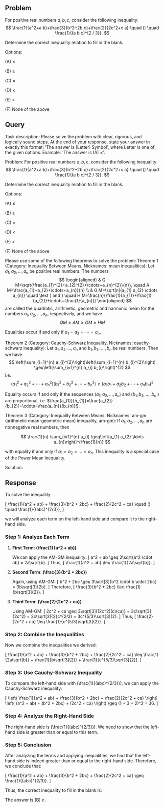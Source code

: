 ## Problem

For positive real numbers $a, b, c$, consider the following inequality:
$$
\frac{1}{a^2+a b}+\frac{3}{b^2+2b c}+\frac{2}{2c^2+c a} \quad () \quad \frac{1}{(a b c)^{2 / 3}}.
$$

Determine the correct inequality relation to fill in the blank.

Options:

(A) $\leq$ 

(B) $\geq$

(C) $=$ 

(D) $<$

(E) $>$

(F) None of the above

## Query

Task description: Please solve the problem with clear, rigorous, and logically sound steps. At the end of your response, state your answer in exactly this format: 'The answer is (Letter) Symbol', where Letter is one of the given options. Example: 'The answer is (A) $\leq$'.

Problem: For positive real numbers $a, b, c$, consider the following inequality:
$$
\frac{1}{a^2+a b}+\frac{3}{b^2+2b c}+\frac{2}{2c^2+c a} \quad () \quad \frac{1}{(a b c)^{2 / 3}}.
$$

Determine the correct inequality relation to fill in the blank.

Options:

(A) $\leq$ 

(B) $\geq$

(C) $=$ 

(D) $<$

(E) $>$

(F) None of the above

Please use some of the following theorems to solve the problem:
Theorem 1 (Category: Inequality Between Means, Nicknames: mean inequalities): Let $a_{1}, a_{2}, \ldots, a_{n}$ be positive real numbers. The numbers
$$
\begin{aligned}
& Q M=\sqrt{\frac{a_{1}^{2}+a_{2}^{2}+\cdots+a_{n}^{2}}{n}}, \quad A M=\frac{a_{1}+a_{2}+\cdots+a_{n}}{n} \\
& G M=\sqrt[n]{a_{1} a_{2} \cdots a_{n}} \quad \text { and } \quad H M=\frac{n}{\frac{1}{a_{1}}+\frac{1}{a_{2}}+\cdots+\frac{1}{a_{n}}}
\end{aligned}
$$
are called the quadratic, arithmetic, geometric and harmonic mean for the numbers $a_{1}, a_{2}, \ldots, a_{n}$, respectively, and we have
$$
Q M \geq A M \geq G M \geq H M
$$

Equalities occur if and only if $a_{1}=a_{2}=\cdots=a_{n}$.

Theorem 2 (Category: Cauchy-Schwarz Inequality, Nicknames: cauchy-schwarz inequality): Let $a_{1}, a_{2}, \ldots, a_{n}$ and $b_{1}, b_{2}$, $\ldots, b_{n}$ be real numbers. Then we have
$$
\left(\sum_{i=1}^{n} a_{i}^{2}\right)\left(\sum_{i=1}^{n} b_{i}^{2}\right) \geq\left(\sum_{i=1}^{n} a_{i} b_{i}\right)^{2}
$$
i.e.
$$
\left(a_{1}^{2}+a_{2}^{2}+\cdots+a_{n}^{2}\right)\left(b_{1}^{2}+b_{2}^{2}+\cdots+b_{n}^{2}\right) \geq\left(a_{1} b_{1}+a_{2} b_{2}+\cdots+a_{n} b_{n}\right)^{2}
$$

Equality occurs if and only if the sequences $\left(a_{1}, a_{2}, \ldots, a_{n}\right)$ and $\left(b_{1}, b_{2}\right.$, $\ldots, b_{n}$ ) are proportional, i.e. $\frac{a_{1}}{b_{1}}=\frac{a_{2}}{b_{2}}=\cdots=\frac{a_{n}}{b_{n}}$.

Theorem 3 (Category: Inequality Between Means, Nicknames: am-gm (arithmetic mean-geometric mean) inequality, am-gm): If $a_{1}, a_{2}, \ldots, a_{n}$ are nonnegative real numbers, then

$$
\frac{1}{n} \sum_{i=1}^{n} a_{i} \geq\left(a_{1} a_{2} \ldots a_{n}\right)^{\frac{1}{n}}
$$

with equality if and only if $a_{1}=a_{2}=\ldots=a_{n}$. This inequality is a special case of the Power Mean Inequality.

Solution:

## Response

To solve the inequality 

\[
\frac{1}{a^2 + ab} + \frac{3}{b^2 + 2bc} + \frac{2}{2c^2 + ca} \quad () \quad \frac{1}{(abc)^{2/3}},
\]

we will analyze each term on the left-hand side and compare it to the right-hand side.

### Step 1: Analyze Each Term

1. **First Term: \(\frac{1}{a^2 + ab}\)**

   We can apply the AM-GM inequality:
   \[
   a^2 + ab \geq 2\sqrt{a^2 \cdot ab} = 2a\sqrt{b}.
   \]
   Thus,
   \[
   \frac{1}{a^2 + ab} \leq \frac{1}{2a\sqrt{b}}.
   \]

2. **Second Term: \(\frac{3}{b^2 + 2bc}\)**

   Again, using AM-GM:
   \[
   b^2 + 2bc \geq 3\sqrt[3]{b^2 \cdot b \cdot 2bc} = 3b\sqrt[3]{2b}.
   \]
   Therefore,
   \[
   \frac{3}{b^2 + 2bc} \leq \frac{1}{b\sqrt[3]{2}}.
   \]

3. **Third Term: \(\frac{2}{2c^2 + ca}\)**

   Using AM-GM:
   \[
   2c^2 + ca \geq 3\sqrt[3]{(2c^2)(c)(ca)} = 3c\sqrt[3]{2c^2} = 3c\sqrt[3]{2}c^{2/3} = 3c^{5/3}\sqrt[3]{2}.
   \]
   Thus,
   \[
   \frac{2}{2c^2 + ca} \leq \frac{1}{c^{5/3}\sqrt[3]{2}}.
   \]

### Step 2: Combine the Inequalities

Now we combine the inequalities we derived:

\[
\frac{1}{a^2 + ab} + \frac{3}{b^2 + 2bc} + \frac{2}{2c^2 + ca} \leq \frac{1}{2a\sqrt{b}} + \frac{1}{b\sqrt[3]{2}} + \frac{1}{c^{5/3}\sqrt[3]{2}}.
\]

### Step 3: Use Cauchy-Schwarz Inequality

To compare the left-hand side with \(\frac{1}{(abc)^{2/3}}\), we can apply the Cauchy-Schwarz inequality:

\[
\left( \frac{1}{a^2 + ab} + \frac{3}{b^2 + 2bc} + \frac{2}{2c^2 + ca} \right) \left( (a^2 + ab) + (b^2 + 2bc) + (2c^2 + ca) \right) \geq (1 + 3 + 2)^2 = 36.
\]

### Step 4: Analyze the Right-Hand Side

The right-hand side is \(\frac{1}{(abc)^{2/3}}\). We need to show that the left-hand side is greater than or equal to this term.

### Step 5: Conclusion

After analyzing the terms and applying inequalities, we find that the left-hand side is indeed greater than or equal to the right-hand side. Therefore, we conclude that:

\[
\frac{1}{a^2 + ab} + \frac{3}{b^2 + 2bc} + \frac{2}{2c^2 + ca} \geq \frac{1}{(abc)^{2/3}}.
\]

Thus, the correct inequality to fill in the blank is:

The answer is (B) $\geq$.